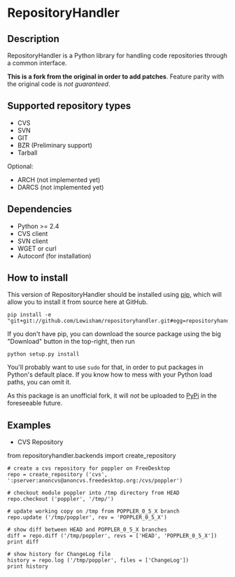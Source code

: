 RepositoryHandler
=================

Description
-----------

RepositoryHandler is a Python library for handling code repositories 
through a common interface.

**This is a fork from the original in order to add patches**. Feature
parity with the original code is *not guaranteed*.

Supported repository types
--------------------------

* CVS
* SVN
* GIT
* BZR (Preliminary support)
* Tarball

Optional:

* ARCH (not implemented yet)
* DARCS (not implemented yet)

Dependencies
------------

* Python >= 2.4
* CVS client
* SVN client
* WGET or curl
* Autoconf (for installation)

How to install
--------------

This version of RepositoryHandler should be installed using [pip](http://pip.openplans.org/), which
will allow you to install it from source here at GitHub. 

    pip install -e "git+git://github.com/Lewisham/repositoryhandler.git#egg=repositoryhandler"

If you don't have pip, you can download the source package using the big "Download" button in the top-right, then run

    python setup.py install

You'll probably want to use `sudo` for that, in order to put packages in Python's default place. If you know how to mess
with your Python load paths, you can omit it.

As this package is an unofficial fork, it will *not* be uploaded to [PyPi](http://pypi.python.org/pypi/) in the
foreseeable future.

Examples
--------

* CVS Repository

from repositoryhandler.backends import create\_repository

    # create a cvs repository for poppler on FreeDesktop
    repo = create_repository ('cvs', ':pserver:anoncvs@anoncvs.freedesktop.org:/cvs/poppler')

    # checkout module poppler into /tmp directory from HEAD
    repo.checkout ('poppler', '/tmp/')

    # update working copy on /tmp from POPPLER_0_5_X branch
    repo.update ('/tmp/poppler', rev = 'POPPLER_0_5_X')

    # show diff between HEAD and POPPLER_0_5_X branches
    diff = repo.diff ('/tmp/poppler', revs = ['HEAD', 'POPPLER_0_5_X'])
    print diff

    # show history for ChangeLog file
    history = repo.log ('/tmp/poppler', files = ['ChangeLog'])
    print history

